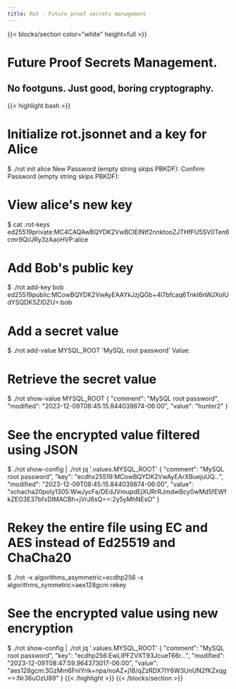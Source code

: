 ```yaml
---
title: Rot - Future proof secrets management
---
```


{{< blocks/section color="white" height=full >}}
<h1>Future Proof Secrets Management.</h1>
<h2>No footguns.  Just good, boring cryptography.</h2>

{{< highlight bash >}}
# Initialize rot.jsonnet and a key for Alice
$ ./rot init alice
New Password (empty string skips PBKDF):
Confirm Password (empty string skips PBKDF):

# View alice's new key
$ cat .rot-keys
ed25519private:MC4CAQAwBQYDK2VwBCIEINtf2nnktooZJTHfFU5SV0Ten6cmr9Qi/JRy3zAaoHVP:alice

# Add Bob's public key
$ ./rot add-key bob ed25519public:MCowBQYDK2VwAyEAAYkJzjQGb+4I7bfcaq6TnkI6nWJXolUdYSQDKSZIDZU=:bob

# Add a secret value
$ ./rot add-value MYSQL_ROOT 'MySQL root password'
Value:

# Retrieve the secret value
$ ./rot show-value MYSQL_ROOT
{
  "comment": "MySQL root password",
  "modified": "2023-12-09T08:45:15.844039874-06:00",
  "value": "hunter2"
}

# See the encrypted value filtered using JSON
$ ./rot show-config | ./rot jq '.values.MYSQL_ROOT'
{
  "comment": "MySQL root password",
  "key": "ecdhx25519:MCowBQYDK2VwAyEArXBuejuUQ...",
  "modified": "2023-12-09T08:45:15.844039874-06:00",
  "value": "xchacha20poly1305:WwJycFa/DEdJVmupdEjXURrRJmdwBcy0wMd5fEWfkZEO3E37bfxDIMACBh+jVrJ6sQ==:2y5yMhNEsO"
}

# Rekey the entire file using EC and AES instead of Ed25519 and ChaCha20
$ ./rot -x algorithms_asymmetric=ecdhp256 -x algorithms_symmetric=aes128gcm rekey

# See the encrypted value using new encryption
$ ./rot show-config | ./rot jq '.values.MYSQL_ROOT'
{
  "comment": "MySQL root password",
  "key": "ecdhp256:EwLIPFZVXT93JcueT66r...",
  "modified": "2023-12-09T08:47:59.964373017-06:00",
  "value": "aes128gcm:3GzMm6FniYrik+npa/noAZ+j18/qZzRDX7lY6W3UnUN2fKZxqg==:Nr36uOzU89"
}
{{< /highlight >}}
{{< /blocks/section >}}
